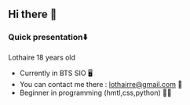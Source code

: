 ## Hi there 👋
 ### Quick presentation⬇️
   Lothaire 18 years old
- Currently in BTS SIO 🖥️
- You can contact me there : lothairre@gmail.com 📧
- Beginner in programming (hmtl,css,python) 👩‍💻
  
